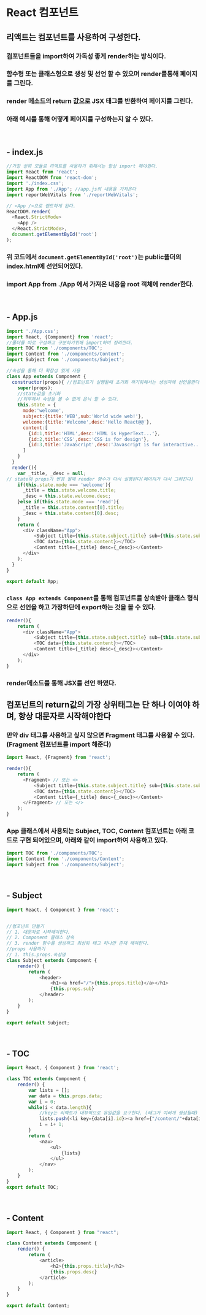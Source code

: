 # React 컴포넌트

## 리액트는 컴포넌트를 사용하여 구성한다.
### 컴포넌트들을 import하여 가독성 좋게 render하는 방식이다.

### 함수형 또는 클래스형으로 생성 및 선언 할 수 있으며 render를통해 페이지를 그린다.
### render 메소드의 return 값으로 JSX 태그를 반환하여 페이지를 그린다.
### 아래 예시를 통해 어떻게 페이지를 구성하는지 알 수 있다.
<br>

## - index.js
```javascript
//가장 상위 모듈로 리액트를 사용하기 위해서는 항상 import 해야한다.
import React from 'react';
import ReactDOM from 'react-dom';
import './index.css';
import App from './App'; //app.js의 내용을 가져온다
import reportWebVitals from './reportWebVitals';

// <App />으로 랜드하게 된다.
ReactDOM.render(
  <React.StrictMode>
    <App /> 
  </React.StrictMode>,
  document.getElementById('root')
);
```

### 위 코드에서 `document.getElementById('root')`는 public폴더의 index.html에 선언되어있다.
### import App from ./App 에서 가져온 내용을 root 객체에 render한다.
<br>

## - App.js
```javascript
import './App.css';
import React, {Component} from 'react';
//폴더를 따로 구성하고 구분하기위해 import하여 정리한다.
import TOC from './components/TOC';
import Content from './components/Content';
import Subject from './components/Subject';

//속성을 통해 더 확장성 있게 사용
class App extends Component {
  constructor(props){ //컴포넌트가 실행될때 초기화 하기위해서는 생성자에 선언을한다.
    super(props);
    //state값을 초기화
    //외부에서 속성을 볼 수 없게 은닉 할 수 있다.
    this.state = {
      mode:'welcome',
      subject:{title:'WEB',sub:'World wide web!'},
      welcome:{title:'Welcome',desc:'Hello React@@'},
      content:[
        {id:1,title:'HTML',desc:'HTML is HyperText...'},
        {id:2,title:'CSS',desc:'CSS is for design'},
        {id:3,title:'JavaScript',desc:'Javascript is for interactive...'}
      ]
    }
  }
  render(){
    var _title, _desc = null;
// state와 props가 변경 될때 render 함수가 다시 실행된다(페이지가 다시 그려진다)
    if(this.state.mode === 'welcome'){
      _title = this.state.welcome.title;
      _desc = this.state.welcome.desc;
    }else if(this.state.mode === 'read'){
      _title = this.state.content[0].title;
      _desc = this.state.content[0].desc;
    }
    return (
      <div className="App">
          <Subject title={this.state.subject.title} sub={this.state.subject.sub}></Subject>
          <TOC data={this.state.content}></TOC>
          <Content title={_title} desc={_desc}></Content>
      </div>
    );
  }
}

export default App;
```
### `class App extends Component`를 통해 컴포넌트를 상속받아 클래스 형식으로 선언을 하고 가장하단에 export하는 것을 볼 수 있다.
```javascript
render(){
    return (
      <div className="App">
          <Subject title={this.state.subject.title} sub={this.state.subject.sub}></Subject>
          <TOC data={this.state.content}></TOC>
          <Content title={_title} desc={_desc}></Content>
      </div>
    );
}
```
### render메소드를 통해 JSX를 선언 하였다. 
## __컴포넌트의 return값의 가장 상위태그는 단 하나 이여야 하며, 항상 대문자로 시작해야한다__
### 만약 div 태그를 사용하고 싶지 않으면 Fragment 태그를 사용할 수 있다. (Fragment 컴포넌트를 import 해준다)
```javascript
import React, {Fragment} from 'react';
```

```javascript
render(){
    return (
      <Fragment> // 또는 <>
          <Subject title={this.state.subject.title} sub={this.state.subject.sub}></Subject>
          <TOC data={this.state.content}></TOC>
          <Content title={_title} desc={_desc}></Content>
      </Fragment> // 또는 </>
    );
}
```

### App 클래스에서 사용되는 Subject, TOC, Content 컴포넌트는 아래 코드로 구현 되어있으며, 아래와 같이 import하여 사용하고 있다.
```javascript
import TOC from './components/TOC';
import Content from './components/Content';
import Subject from './components/Subject';
```
<br>

## - Subject
```javascript
import React, { Component } from 'react';


//컴포넌트 만들기
// 1. 대문자로 시작해야한다.
// 2. Component 클래스 상속
// 3. render 함수를 생성하고 최상위 태그 하나만 존재 해야한다.
//props 사용하기
// 1. this.props.속성명
class Subject extends Component {
    render() {
        return (
            <header>
                <h1><a href="/">{this.props.title}</a></h1>
                {this.props.sub}
            </header>
        );
    }
}

export default Subject;
```
<br>

## - TOC
```javascript
import React, { Component } from 'react';

class TOC extends Component {
    render() {
        var lists = [];
        var data = this.props.data;
        var i = 0;
        while(i < data.length){
            //key는 리액트가 내부적으로 유일값을 요구한다. (태그가 여러개 생성될때)
            lists.push(<li key={data[i].id}><a href={"/content/"+data[i].id}>{data[i].title}</a></li>);
            i = i+ 1;
        }
        return (
            <nav>
                <ul>
                    {lists}
                </ul>
            </nav>
        );
    }
}
export default TOC;
```
<br>

## - Content
```javascript
import React, { Component } from "react";

class Content extends Component {
    render() {
        return (
            <article>
                <h2>{this.props.title}</h2>
                {this.props.desc}
            </article>
        );
    }
}

export default Content;
```
